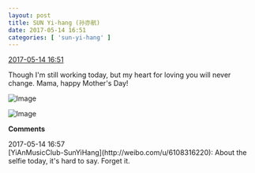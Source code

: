 ```yaml
---
layout: post
title: SUN Yi-hang (孙亦航)
date: 2017-05-14 16:51
categories: [ 'sun-yi-hang' ]
---
```


<div class="weibo-info">
  <a href="http://weibo.com/6108316220/F35ccfoCs">2017-05-14 16:51</a>
</div>

Though I'm still working today, but my heart for loving you will never change. Mama, happy Mother's Day!

<!-- more -->

![Image](http://wx4.sinaimg.cn/mw690/006FnS5mgy1ffkzoc6wbgj30k00zkdio.jpg)

![Image](http://wx1.sinaimg.cn/mw690/006FnS5mgy1ffkzobblgrj30zk0qnn4i.jpg)

**Comments**

<div class="weibo-info">2017-05-14 16:57</div>
[YiAnMusicClub-SunYiHang](http://weibo.com/u/6108316220): About the selfie today, it's hard to say. Forget it.
